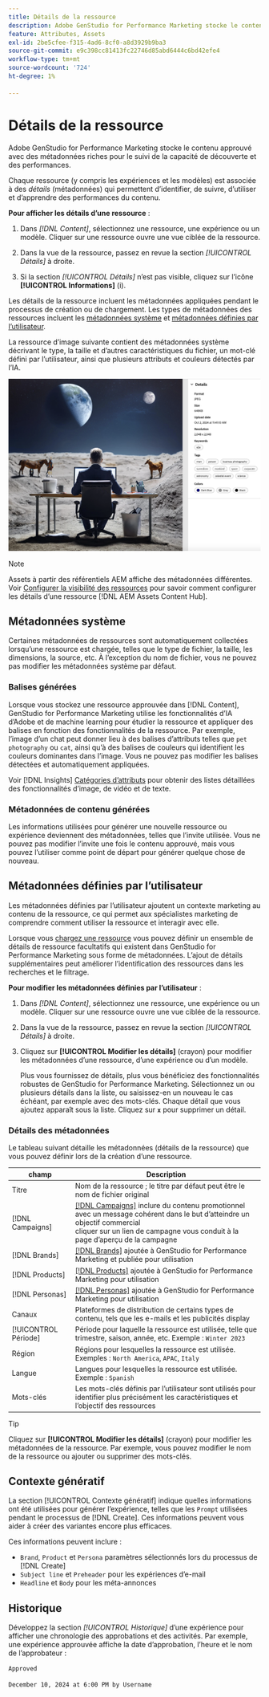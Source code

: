 ```yaml
---
title: Détails de la ressource
description: Adobe GenStudio for Performance Marketing stocke le contenu approuvé avec des métadonnées riches pour le suivi de la capacité de recherche et des performances.
feature: Attributes, Assets
exl-id: 2be5cfee-f315-4ad6-8cf0-a8d3929b9ba3
source-git-commit: e9c398cc81413fc22746d85abd6444c6bd42efe4
workflow-type: tm+mt
source-wordcount: '724'
ht-degree: 1%

---
```


# Détails de la ressource

Adobe GenStudio for Performance Marketing stocke le contenu approuvé avec des métadonnées riches pour le suivi de la capacité de découverte et des performances.

Chaque ressource (y compris les expériences et les modèles) est associée à des _détails_ (métadonnées) qui permettent d’identifier, de suivre, d’utiliser et d’apprendre des performances du contenu.

**Pour afficher les détails d’une ressource** :

1. Dans _[!DNL Content]_, sélectionnez une ressource, une expérience ou un modèle. Cliquer sur une ressource ouvre une vue ciblée de la ressource.

1. Dans la vue de la ressource, passez en revue la section _[!UICONTROL Détails]_ à droite.

1. Si la section _[!UICONTROL Détails]_ n’est pas visible, cliquez sur l’icône **[!UICONTROL Informations]** (i).

Les détails de la ressource incluent les métadonnées appliquées pendant le processus de création ou de chargement. Les types de métadonnées des ressources incluent les [métadonnées système](#system-metadata) et [métadonnées définies par l’utilisateur](#user-defined-metadata).

La ressource d’image suivante contient des métadonnées système décrivant le type, la taille et d’autres caractéristiques du fichier, un mot-clé défini par l’utilisateur, ainsi que plusieurs attributs et couleurs détectés par l’IA.

![détails d’une ressource avec plusieurs balises](/help/assets/content-asset-details.png)

>[!NOTE]
>
>Assets à partir des référentiels AEM affiche des métadonnées différentes. Voir [Configurer la visibilité des ressources](connect-aem-repo.md#step-4-configure-asset-visibility) pour savoir comment configurer les détails d’une ressource [!DNL AEM Assets Content Hub].

## Métadonnées système

Certaines métadonnées de ressources sont automatiquement collectées lorsqu’une ressource est chargée, telles que le type de fichier, la taille, les dimensions, la source, etc. À l’exception du nom de fichier, vous ne pouvez pas modifier les métadonnées système par défaut.

### Balises générées

Lorsque vous stockez une ressource approuvée dans [!DNL Content], GenStudio for Performance Marketing utilise les fonctionnalités d’IA d’Adobe et de machine learning pour étudier la ressource et appliquer des balises en fonction des fonctionnalités de la ressource. Par exemple, l’image d’un chat peut donner lieu à des balises d’attributs telles que `pet photography` ou `cat`, ainsi qu’à des balises de couleurs qui identifient les couleurs dominantes dans l’image. Vous ne pouvez pas modifier les balises détectées et automatiquement appliquées.

Voir [!DNL Insights] [Catégories d’attributs](/help/user-guide/insights/attribute-category.md) pour obtenir des listes détaillées des fonctionnalités d’image, de vidéo et de texte.

### Métadonnées de contenu générées

Les informations utilisées pour générer une nouvelle ressource ou expérience deviennent des métadonnées, telles que l’invite utilisée. Vous ne pouvez pas modifier l’invite une fois le contenu approuvé, mais vous pouvez l’utiliser comme point de départ pour générer quelque chose de nouveau.

## Métadonnées définies par l’utilisateur

Les métadonnées définies par l’utilisateur ajoutent un contexte marketing au contenu de la ressource, ce qui permet aux spécialistes marketing de comprendre comment utiliser la ressource et interagir avec elle.

Lorsque vous [chargez une ressource](/help/user-guide/content/manage-assets.md#add-assets) vous pouvez définir un ensemble de détails de ressource facultatifs qui existent dans GenStudio for Performance Marketing sous forme de métadonnées. L’ajout de détails supplémentaires peut améliorer l’identification des ressources dans les recherches et le filtrage.

**Pour modifier les métadonnées définies par l’utilisateur** :

1. Dans _[!DNL Content]_, sélectionnez une ressource, une expérience ou un modèle. Cliquer sur une ressource ouvre une vue ciblée de la ressource.

1. Dans la vue de la ressource, passez en revue la section _[!UICONTROL Détails]_ à droite.

1. Cliquez sur **[!UICONTROL Modifier les détails]** (crayon) pour modifier les métadonnées d’une ressource, d’une expérience ou d’un modèle.

   Plus vous fournissez de détails, plus vous bénéficiez des fonctionnalités robustes de GenStudio for Performance Marketing. Sélectionnez un ou plusieurs détails dans la liste, ou saisissez-en un nouveau le cas échéant, par exemple avec des mots-clés. Chaque détail que vous ajoutez apparaît sous la liste. Cliquez sur **`x`** pour supprimer un détail.

### Détails des métadonnées

Le tableau suivant détaille les métadonnées (détails de la ressource) que vous pouvez définir lors de la création d’une ressource.

| champ | Description |
| -------------- | ----------- |
| Titre | Nom de la ressource ; le titre par défaut peut être le nom de fichier original |
| [!DNL Campaigns] | [[!DNL Campaigns]](/help/user-guide/campaigns/overview.md) inclure du contenu promotionnel avec un message cohérent dans le but d’atteindre un objectif commercial<br>cliquer sur un lien de campagne vous conduit à la page d’aperçu de la campagne |
| [!DNL Brands] | [[!DNL Brands]](/help/user-guide/guidelines/brands.md) ajoutée à GenStudio for Performance Marketing et publiée pour utilisation |
| [!DNL Products] | [[!DNL Products]](/help/user-guide/guidelines/products.md) ajoutée à GenStudio for Performance Marketing pour utilisation |
| [!DNL Personas] | [[!DNL Personas]](/help/user-guide/guidelines/personas.md) ajoutée à GenStudio for Performance Marketing pour utilisation |
| Canaux | Plateformes de distribution de certains types de contenu, tels que les e-mails et les publicités display |
| [!UICONTROL Période] | Période pour laquelle la ressource est utilisée, telle que trimestre, saison, année, etc. Exemple : `Winter 2023` |
| Région   | Régions pour lesquelles la ressource est utilisée. Exemples : `North America`, `APAC`, `Italy` |
| Langue | Langues pour lesquelles la ressource est utilisée. Exemple : `Spanish` |
| Mots-clés | Les mots-clés définis par l’utilisateur sont utilisés pour identifier plus précisément les caractéristiques et l’objectif des ressources |

>[!TIP]
>
>Cliquez sur **[!UICONTROL Modifier les détails]** (crayon) pour modifier les métadonnées de la ressource. Par exemple, vous pouvez modifier le nom de la ressource ou ajouter ou supprimer des mots-clés.

## Contexte génératif

La section [!UICONTROL Contexte génératif] indique quelles informations ont été utilisées pour générer l’expérience, telles que les `Prompt` utilisées pendant le processus de [!DNL Create]. Ces informations peuvent vous aider à créer des variantes encore plus efficaces.

Ces informations peuvent inclure :

- `Brand`, `Product` et `Persona` paramètres sélectionnés lors du processus de [!DNL Create]
- `Subject line` et `Preheader` pour les expériences d’e-mail
- `Headline` et `Body` pour les méta-annonces

## Historique

Développez la section _[!UICONTROL Historique]_ d’une expérience pour afficher une chronologie des approbations et des activités. Par exemple, une expérience approuvée affiche la date d’approbation, l’heure et le nom de l’approbateur :

```
Approved

December 10, 2024 at 6:00 PM by Username
```
